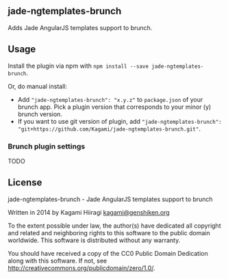 ## jade-ngtemplates-brunch

Adds Jade AngularJS templates support to brunch.

## Usage

Install the plugin via npm with `npm install --save jade-ngtemplates-brunch`.

Or, do manual install:

* Add `"jade-ngtemplates-brunch": "x.y.z"` to `package.json` of your brunch app.
  Pick a plugin version that corresponds to your minor (y) brunch version.
* If you want to use git version of plugin, add
`"jade-ngtemplates-brunch": "git+https://github.com/Kagami/jade-ngtemplates-brunch.git"`.

### Brunch plugin settings

TODO

## License

jade-ngtemplates-brunch - Jade AngularJS templates support to brunch

Written in 2014 by Kagami Hiiragi <kagami@genshiken.org>

To the extent possible under law, the author(s) have dedicated all copyright and related and neighboring rights to this software to the public domain worldwide. This software is distributed without any warranty.

You should have received a copy of the CC0 Public Domain Dedication along with this software. If not, see <http://creativecommons.org/publicdomain/zero/1.0/>.
